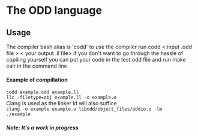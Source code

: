 # The ODD language
## Usage
The compiler bash alias is 'codd' to use the compiler run codd < input .odd file > < your output .ll file> if you don't want to go through the hassle of copiling yourself you can put your code in the test.odd file and run make calr in the command line

#### Example of compillation<br>
`codd example.odd example.ll`<br>
`llc -filetype=obj example.ll -o example.o`<br>
Clang is used as the linker ld will also suffice<br>
`clang -o example example.o libodd/object_files/oddio.o -lm`<br>
`./example`

##### Note: It's a work in progress